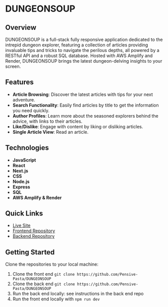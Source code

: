 # DUNGEONSOUP

## Overview

DUNGEONSOUP is a full-stack fully responsive application dedicated to the intrepid dungeon explorer, featuring a collection of articles providing invaluable tips and tricks to navigate the perilous depths, all powered by a RESTful API and a robust SQL database. Hosted with AWS Amplify and Render, DUNGEONSOUP brings the latest dungeon-delving insights to your screen.

## Features

- **Article Browsing**: Discover the latest articles with tips for your next adventure.
- **Search Functionality**: Easily find articles by title to get the information you need quickly.
- **Author Profiles**: Learn more about the seasoned explorers behind the advice, with links to their articles.
- **Like/Dislike**: Engage with content by liking or disliking articles.
- **Single Article View**: Read an article.

## Technologies

- **JavaScript**
- **React**
- **Next.js**
- **CSS**
- **Node.js**
- **Express**
- **SQL**
- **AWS Amplify & Render**

## Quick Links

- [Live Site](https://main.d1d2o9j0h46zlc.amplifyapp.com/)
- [Frontend Repository](https://github.com/Pensive-Pasta/DUNGEONSOUP)
- [Backend Repository](https://github.com/Pensive-Pasta/DUNGEONSOUP_BACKEND)

## Getting Started

Clone the repositories to your local machine:

1. Clone the front end `git clone https://github.com/Pensive-Pasta/DUNGEONSOUP`
2. Clone the back end `git clone https://github.com/Pensive-Pasta/DUNGEONSOUP`
3. Run the back end locally: see instructions in the back end repo
4. Run the front end locally with `npm run dev`
